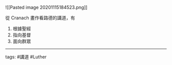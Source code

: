 ![[Pasted image 20201115184523.png]]

從 Cranach 畫作看路德的講道，有

1) 根據聖經
2) 指向基督
3) 面向群眾

---
tags: #講道 #Luther

